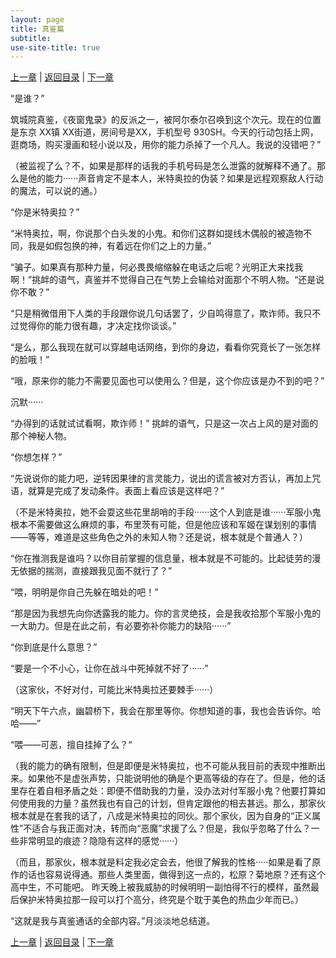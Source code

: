 ```yaml
---
layout: page
title: 真鉴篇
subtitle: 
use-site-title: true
---
```


[上一章](/Novels/Rec/zhenjian-day) | [返回目录](/Novels/Rec/index) | [下一章](/Novels/Rec/dangerous-man)

“是谁？”

筑城院真鉴，《夜窗鬼录》的反派之一，被阿尔泰尔召唤到这个次元。现在的位置是东京 XX镇 XX街道，房间号是XX，手机型号 930SH。今天的行动包括上网，逛商场，购买漫画和轻小说以及，用你的能力杀掉了一个凡人。我说的没错吧？”

（被监视了么？不，如果是那样的话我的手机号码是怎么泄露的就解释不通了。那么是他的能力······声音肯定不是本人，米特奥拉的伪装？如果是远程观察敌人行动的魔法，可以说的通。）

“你是米特奥拉？”

“米特奥拉，啊，你说那个白头发的小鬼。和你们这群如提线木偶般的被造物不同，我是如假包换的神，有着远在你们之上的力量。”

“骗子。如果真有那种力量，何必畏畏缩缩躲在电话之后呢？光明正大来找我啊！”挑衅的语气，真鉴并不觉得自己在气势上会输给对面那个不明人物。“还是说你不敢？”


“只是稍微借用下人类的手段跟你说几句话罢了，少自鸣得意了，欺诈师。我只不过觉得你的能力很有趣，才决定找你谈谈。”

“是么，那么我现在就可以穿越电话网络，到你的身边，看看你究竟长了一张怎样的脸哦！”

“哦，原来你的能力不需要见面也可以使用么？但是，这个你应该是办不到的吧？”

沉默······

“办得到的话就试试看啊，欺诈师！” 挑衅的语气，只是这一次占上风的是对面的那个神秘人物。

“你想怎样？”

“先说说你的能力吧，逆转因果律的言灵能力，说出的谎言被对方否认，再加上咒语，就算是完成了发动条件。表面上看应该是这样吧？”

（不是米特奥拉，她不会耍这些花里胡哨的手段······这个人到底是谁······军服小鬼根本不需要做这么麻烦的事，布里茨有可能，但是他应该和军姬在谋划别的事情——等等，难道是这些角色之外的未知人物？还是说，根本就是个普通人？）

“你在推测我是谁吗？以你目前掌握的信息量，根本就是不可能的。比起徒劳的漫无依据的揣测，直接跟我见面不就行了？”

“喂，明明是你自己先躲在暗处的吧！”

“那是因为我想先向你透露我的能力。你的言灵绝技，会是我收拾那个军服小鬼的一大助力。但是在此之前，有必要弥补你能力的缺陷······”

“你到底是什么意思？”

“要是一个不小心，让你在战斗中死掉就不好了······”

（这家伙，不好对付，可能比米特奥拉还要棘手······）

“明天下午六点，幽碧桥下，我会在那里等你。你想知道的事，我也会告诉你。哈哈——”

“喂——可恶，擅自挂掉了么？“

（我的能力的确有限制，但是即便是米特奥拉，也不可能从我目前的表现中推断出来。如果他不是虚张声势，只能说明他的确是个更高等级的存在了。但是，他的话里存在着自相矛盾之处：即便不借助我的力量，没办法对付军服小鬼？他要打算如何使用我的力量？虽然我也有自己的计划，但肯定跟他的相去甚远。那么，那家伙根本就是在套我的话了，八成是米特奥拉的同伙。那个家伙，因为自身的“正义属性”不适合与我正面对决，转而向“恶魔”求援了么？但是，我似乎忽略了什么？一些非常明显的痕迹？隐隐有这样的感觉······）

（而且，那家伙，根本就是料定我必定会去，他很了解我的性格·····如果是看了原作的话也容易说得通。那些人类里面，做得到这一点的，松原？菊地原？还有这个高中生，不可能吧。
昨天晚上被我威胁的时候明明一副怕得不行的模样，虽然最后保护米特奥拉那一段可以打个高分，终究是个耽于美色的热血少年而已。）

“这就是我与真鉴通话的全部内容。”月淡淡地总结道。



[上一章](/Novels/Rec/zhenjian-day) | [返回目录](/Novels/Rec/index) | [下一章](/Novels/Rec/dangerous-man)






